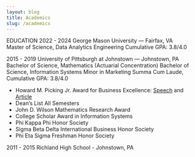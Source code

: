 ```yaml
---
layout: blog
title: Academics
slug: /academics
---
```


EDUCATION
2022 - 2024
George Mason University —  Fairfax, VA	
Master of Science, Data Analytics Engineering
Cumulative GPA: 3.8/4.0

2015 - 2019
University of Pittsburgh at Johnstown — Johnstown, PA
Bachelor of Science, Mathematics (Actuarial Concentration)
Bachelor of Science, Information Systems
Minor in Marketing
Summa Cum Laude, Cumulative GPA: 3.8/4.0

* Howard M. Picking Jr. Award for Business Excellence: [Speech](https://www.youtube.com/watch?v=CSGT_7AL2OE) and [Article](https://www.richlandsd.com/apps/news/article/854796)
* Dean’s List	All Semesters
* John D. Wilson Mathematics Research Award
* College Scholar Award in Information Systems
* Phi Kappa Phi Honor Society
* Sigma Beta Delta International Business Honor Society                                                                                             
* Phi Eta Sigma Freshman Honor Society

2011 - 2015
Richland High School - Johnstown, PA

<br />
